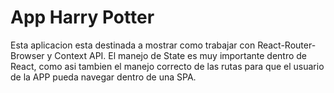 # App Harry Potter

Esta aplicacion esta destinada a mostrar como trabajar con React-Router-Browser y Context API. El manejo de State es muy importante dentro de React, como asi tambien el manejo correcto de las rutas para que el usuario de la APP pueda navegar dentro de una SPA.
